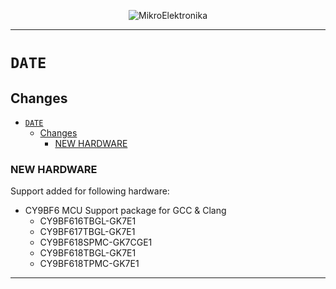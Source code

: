 <p align="center">
  <img src="http://www.mikroe.com/img/designs/beta/logo_small.png?raw=true" alt="MikroElektronika"/>
</p>

---

# `DATE`

## Changes

- [`DATE`](#date)
  - [Changes](#changes)
    - [NEW HARDWARE](#new-hardware)

### NEW HARDWARE

Support added for following hardware:

+ CY9BF6 MCU Support package for GCC & Clang
  + CY9BF616TBGL-GK7E1
  + CY9BF617TBGL-GK7E1
  + CY9BF618SPMC-GK7CGE1
  + CY9BF618TBGL-GK7E1
  + CY9BF618TPMC-GK7E1

---
